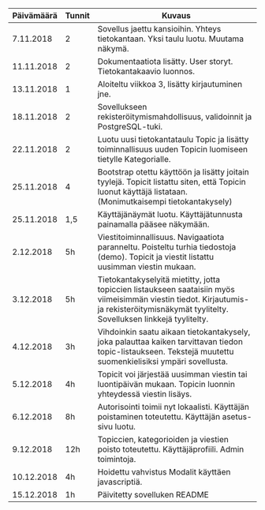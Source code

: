 Päivämäärä | Tunnit | Kuvaus
---- | ---- | -----
7.11.2018 | 2 | Sovellus jaettu kansioihin. Yhteys tietokantaan. Yksi taulu luotu. Muutama näkymä.
11.11.2018 | 2 | Dokumentaatiota lisätty. User storyt. Tietokantakaavio luonnos.
13.11.2018 | 1 | Aloiteltu viikkoa 3, lisätty kirjautuminen jne.
18.11.2018 | 2 | Sovellukseen rekisteröitymismahdollisuus, validoinnit ja PostgreSQL-tuki.
22.11.2018 | 2 | Luotu uusi tietokantataulu Topic ja lisätty toiminnallisuus uuden Topicin luomiseen tietylle Kategorialle.
25.11.2018 | 4 | Bootstrap otettu käyttöön ja lisätty joitain tyylejä. Topicit listattu siten, että Topicin luonut käyttäjä listataan. (Monimutkaisempi tietokantakysely)
25.11.2018 | 1,5 | Käyttäjänäymät luotu. Käyttäjätunnusta painamalla pääsee näkymään.
2.12.2018 | 5h | Viestitoiminnallisuus. Navigaatiota paranneltu. Poisteltu turhia tiedostoja (demo). Topicit ja viestit listattu uusimman viestin mukaan.
3.12.2018 | 5h | Tietokantakyselyitä mietitty, jotta topiccien listaukseen saataisiin myös viimeisimmän viestin tiedot. Kirjautumis- ja rekisteröitymisnäkymät tyylitelty. Sovelluksen linkkejä tyylitelty.
4.12.2018 | 3h | Vihdoinkin saatu aikaan tietokantakysely, joka palauttaa kaiken tarvittavan tiedon topic-listaukseen. Tekstejä muutettu suomenkielisiksi ympäri sovellusta.
5.12.2018 | 4h | Topicit voi järjestää uusimman viestin tai luontipäivän mukaan. Topicin luonnin yhteydessä viestin lisäys.
6.12.2018 | 8h | Autorisointi toimii nyt lokaalisti. Käyttäjän poistaminen toteutettu. Käyttäjän asetus-sivu luotu. 
9.12.2018 | 12h | Topiccien, kategorioiden ja viestien poisto toteutettu. Käyttäjäprofiili. Admin toimintoja.
10.12.2018 | 4h | Hoidettu vahvistus Modalit käyttäen javascriptiä.
15.12.2018 | 1h | Päivitetty sovelluken README